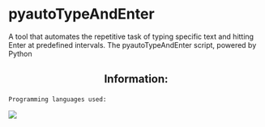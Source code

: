 # pyautoTypeAndEnter
A tool that automates the repetitive task of typing specific text and hitting Enter at predefined intervals. The pyautoTypeAndEnter script, powered by Python

<div align="center">
    <h2><p>Information:</p></h1>
</div>

```bash
Programming languages used:
```

<img src="https://img.shields.io/badge/Python-14354C?style=for-the-badge&logo=python&logoColor=wh">
